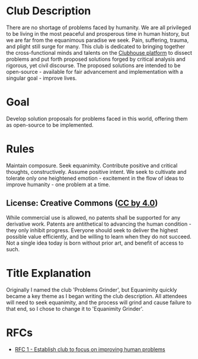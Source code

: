# Club Description

There are no shortage of problems faced by humanity. We are all privileged to be living in the most peaceful and prosperous time in human history, but we are far from the equanimous paradise we seek. Pain, suffering, trauma, and plight still surge for many. This club is dedicated to bringing together the cross-functional minds and talents on the [Clubhouse platform](https://joinclubhouse.com) to dissect problems and put forth proposed solutions forged by critical analysis and rigorous, yet civil discourse. The proposed solutions are intended to be open-source - available for fair advancement and implementation with a singular goal - improve lives.

# Goal

Develop solution proposals for problems faced in this world, offering them as open-source to be implemented.

# Rules

Maintain composure. Seek equanimity. Contribute positive and critical thoughts, constructively.
Assume positive intent. We seek to cultivate and tolerate only one heightened emotion - excitement in the flow of ideas to improve humanity - one problem at a time.

## License: Creative Commons ([CC by 4.0](https://creativecommons.org/licenses/by/4.0/))

While commercial use is allowed, no patents shall be supported for any derivative work. Patents are antithetical to advancing the human condition - they only inhibit progress. Everyone should seek to deliver the highest possible value efficiently, and be willing to learn when they do not succeed. Not a single idea today is born without prior art, and benefit of access to such.

# Title Explanation

Originally I named the club 'Problems Grinder', but Equanimity quickly became a key theme as I began writing the club description. All attendees will need to seek equanimity, and the process will grind and cause failure to that end, so I chose to change it to 'Equanimity Grinder'.

# RFCs
* [RFC 1 - Establish club to focus on improving human problems](https://equanimitygrinder.club/rfc/1)
